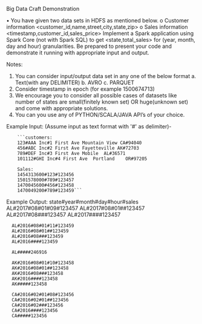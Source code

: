 Big Data Craft Demonstration

•	You have given two data sets in HDFS as mentioned below.
o	Customer information <customer_id,name,street,city,state,zip> 
o	Sales information <timestamp,customer_id,sales_price>
     Implement a Spark application using Spark Core (not with Spark SQL) to get <state,total_sales> for (year, month, day and hour) granularities. Be prepared to present your code and demonstrate it running with appropriate input and output.

Notes: 
1.	You can consider input/output data set in any one of the below format
a.	Text(with any DELIMITER)
b.	AVRO
c.	PARQUET
2.	Consider timestamp in epoch (for example 1500674713)
3.	We encourage you to consider all possible cases of datasets like number of states are small(finitely known set) OR huge(unknown set) and come with appropriate solutions.
4.	You can you use any of PYTHON/SCALA/JAVA API’s of your choice.


Example Input: (Assume input as text format with '#' as delimiter)-

		
		```customers:
		123#AAA Inc#1 First Ave	Mountain View CA#94040
		456#ABC Inc#2 First Ave	Fayetteville AK#72703
		789#DEF Inc#3 First Ave	Mobile	AL#36571
		101112#GHI Inc#4 First Ave	Portland	OR#97205

		Sales:
		1454313600#123#123456
		1501578000#789#123457
		1470045600#456#123458
		1470049200#789#123459```


Example Output:
      state#year#month#day#hour#sales
      AL#2017#08#01#09#123457
      AL#2017#08#01##123457
      AL#2017#08###123457
      AL#2017####123457

      AL#2016#08#01#11#123459
      AL#2016#08#01##123459
      AL#2016#08###123459
      AL#2016####123459

      AL#####246916

      AK#2016#08#01#10#123458
      AK#2016#08#01##123458
      AK#2016#08###123458
      AK#2016####123458
      AK#####123458
      
      CA#2016#02#01#08#123456
      CA#2016#02#01##123456
      CA#2016#02###123456
      CA#2016####123456
      CA#####123456




